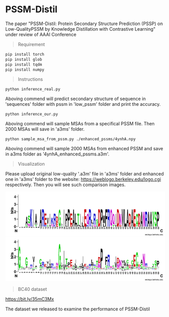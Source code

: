 # PSSM-Distil
The paper "PSSM-Distil: Protein Secondary Structure Prediction (PSSP) on Low-QualityPSSM by Knowledge Distillation with Contrastive Learning" under review of AAAI Conference

> Requirement
>
>
    pip install torch
    pip install glob
    pip install tqdm
    pip install numpy

> Instructions

    python inference_real.py
    
Aboving commend will predict secondary 
structure of sequence in 'sequences' folder with pssm in 'low_pssm' folder and print the accuracy.

    python inference_our.py
    
Aboving commend will sample MSAs from a specifical PSSM file. Then 2000 MSAs will save in 'a3ms' folder.

    python sample_msa_from_pssm.py ./enhanced_pssms/4ynhA.npy
    
Aboving commend will sample 2000 MSAs from enhanced PSSM and save in a3ms folder as '4ynhA_enhanced_pssms.a3m'.

> Visualization

Please upload original low-quality '.a3m' file in 'a3ms' folder and enhanced one in 'a3ms' folder to the website: https://weblogo.berkeley.edu/logo.cgi respectively.
Then you will see such comparison images.

<img src="./img/file5ca7md.png" width="500px" alt='low real PSSM'/>
<img src="./img/filelXoHzj.png" width="500px" alt='enhanced PSSM'/>

> BC40 dataset

https://bit.ly/35mC3Mx

The dataset we released to examine the performance of PSSM-Distil


